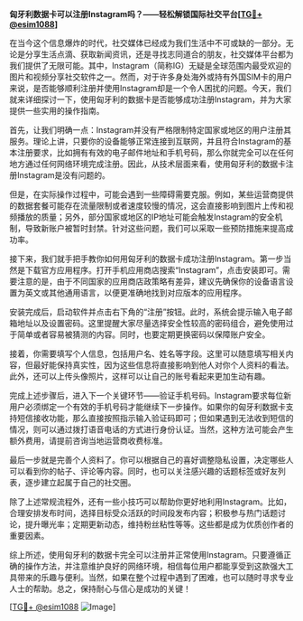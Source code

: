 **匈牙利数据卡可以注册Instagram吗？——轻松解锁国际社交平台[[TG💪+ @esim1088](https://t.me/s/esim1088)]**

在当今这个信息爆炸的时代，社交媒体已经成为我们生活中不可或缺的一部分。无论是分享生活点滴、获取新闻资讯，还是寻找志同道合的朋友，社交媒体平台都为我们提供了无限可能。其中，Instagram（简称IG）无疑是全球范围内最受欢迎的图片和视频分享社交软件之一。然而，对于许多身处海外或持有外国SIM卡的用户来说，是否能够顺利注册并使用Instagram却是一个令人困扰的问题。今天，我们就来详细探讨一下，使用匈牙利的数据卡是否能够成功注册Instagram，并为大家提供一些实用的操作指南。

首先，让我们明确一点：Instagram并没有严格限制特定国家或地区的用户注册其服务。理论上讲，只要你的设备能够正常连接到互联网，并且符合Instagram的基本注册要求，比如拥有有效的电子邮件地址和手机号码，那么你就完全可以在任何地方通过任何网络环境完成注册。因此，从技术层面来看，使用匈牙利的数据卡注册Instagram是没有问题的。

但是，在实际操作过程中，可能会遇到一些障碍需要克服。例如，某些运营商提供的数据套餐可能存在流量限制或者速度较慢的情况，这会直接影响到图片上传和视频播放的质量；另外，部分国家或地区的IP地址可能会触发Instagram的安全机制，导致新账户被暂时封禁。针对这些问题，我们可以采取一些预防措施来提高成功率。

接下来，我们就手把手教你如何用匈牙利的数据卡成功注册Instagram。第一步当然是下载官方应用程序。打开手机应用商店搜索“Instagram”，点击安装即可。需要注意的是，由于不同国家的应用商店政策略有差异，建议先确保你的设备语言设置为英文或其他通用语言，以便更准确地找到对应版本的应用程序。

安装完成后，启动软件并点击右下角的“注册”按钮。此时，系统会提示输入电子邮箱地址以及设置密码。这里提醒大家尽量选择安全性较高的密码组合，避免使用过于简单或者容易被猜测的内容。同时，也要定期更换密码以保障账户安全。

接着，你需要填写个人信息，包括用户名、姓名等字段。这里可以随意填写相关内容，但最好能保持真实性，因为这些信息将直接影响到他人对你个人资料的看法。此外，还可以上传头像照片，这样可以让自己的账号看起来更加生动有趣。

完成上述步骤后，进入下一个关键环节——验证手机号码。Instagram要求每位新用户必须绑定一个有效的手机号码才能继续下一步操作。如果你的匈牙利数据卡支持短信接收功能，那么直接按照指示输入验证码即可；但如果遇到无法收到短信的情况，则可以通过拨打语音电话的方式进行身份认证。当然，这种方法可能会产生额外费用，请提前咨询当地运营商收费标准。

最后一步就是完善个人资料了。你可以根据自己的喜好调整隐私设置，决定哪些人可以看到你的帖子、评论等内容。同时，也可以关注感兴趣的话题标签或好友列表，逐步建立起属于自己的社交圈。

除了上述常规流程外，还有一些小技巧可以帮助你更好地利用Instagram。比如，合理安排发布时间，选择目标受众活跃的时间段发布内容；积极参与热门话题讨论，提升曝光率；定期更新动态，维持粉丝粘性等等。这些都是成为优质创作者的重要因素。

综上所述，使用匈牙利的数据卡完全可以注册并正常使用Instagram。只要遵循正确的操作方法，并注意维护良好的网络环境，相信每位用户都能享受到这款强大工具带来的乐趣与便利。当然，如果在整个过程中遇到了困难，也可以随时寻求专业人士的帮助。总之，保持耐心与信心是成功的关键！

[[TG💪+ @esim1088](https://t.me/s/esim1088) ![Image](https://i.postimg.cc/4NQfJmqS/Snipaste-2025-05-13-00-14-12.png)]